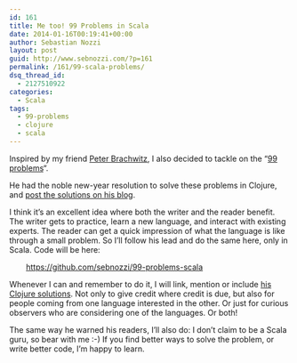 ```yaml
---
id: 161
title: Me too! 99 Problems in Scala
date: 2014-01-16T00:19:41+00:00
author: Sebastian Nozzi
layout: post
guid: http://www.sebnozzi.com/?p=161
permalink: /161/99-scala-problems/
dsq_thread_id:
  - 2127510922
categories:
  - Scala
tags:
  - 99-problems
  - clojure
  - scala
---
```

Inspired by my friend [Peter Brachwitz](http://pbrc.blogspot.co.at/), I also decided to tackle on the &#8220;[99 problems](http://aperiodic.net/phil/scala/s-99/)&#8220;.

He had the noble new-year resolution to solve these problems in Clojure, and [post the solutions on his blog](http://pbrc.blogspot.co.at/search/label/99-clojure-problems).

I think it&#8217;s an excellent idea where both the writer and the reader benefit. The writer gets to practice, learn a new language, and interact with existing experts. The reader can get a quick impression of what the language is like through a small problem. So I&#8217;ll follow his lead and do the same here, only in Scala. Code will be here:

<p style="padding-left: 30px;">
  <a href="https://github.com/sebnozzi/99-problems-scala">https://github.com/sebnozzi/99-problems-scala</a>
</p>

Whenever I can and remember to do it, I will link, mention or include [his Clojure solutions](https://github.com/pebrc/ninety-nine-clojure). Not only to give credit where credit is due, but also for people coming from one language interested in the other. Or just for curious observers who are considering one of the languages. Or both!

The same way he warned his readers, I&#8217;ll also do: I don&#8217;t claim to be a Scala guru, so bear with me :-) If you find better ways to solve the problem, or write better code, I&#8217;m happy to learn.
